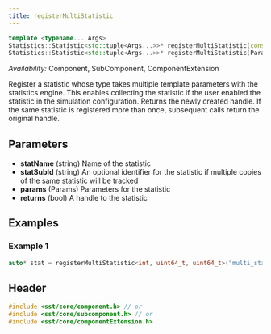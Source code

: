 ```yaml
---
title: registerMultiStatistic
---
```


```cpp
template <typename... Args>
Statistics::Statistic<std::tuple<Args...>>* registerMultiStatistic(const char* statName, const char* statSubId = "");
Statistics::Statistic<std::tuple<Args...>>* registerMultiStatistic(Params& params, const std::string& statName, const std::string& statSubId = "");
```
*Availability:* Component, SubComponent, ComponentExtension

Register a statistic whose type takes multiple template parameters with the statistics engine. This enables collecting the statistic if the user enabled the statistic in the simulation configuration. Returns the newly created handle. If the same statistic is registered more than once, subsequent calls return the original handle.

## Parameters
* **statName** (string) Name of the statistic
* **statSubId** (string) An optional identifier for the statistic if multiple copies of the same statistic will be tracked
* **params** (Params) Parameters for the statistic
* **returns** (bool) A handle to the statistic

## Examples

<!--- SOURCE_CODE: None --->
### Example 1
```cpp
auto* stat = registerMultiStatistic<int, uint64_t, uint64_t>("multi_stat_counter");
```

## Header
```cpp
#include <sst/core/component.h> // or
#include <sst/core/subcomponent.h> // or
#include <sst/core/componentExtension.h>
```

